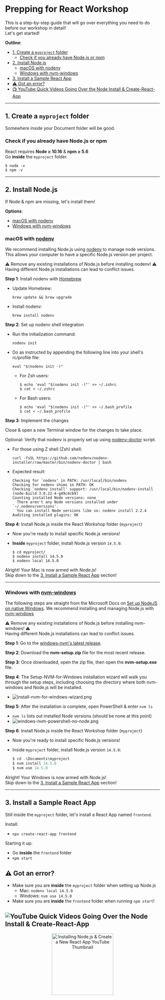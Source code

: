# Prepping for React Workshop
This is a step-by-step guide that will go over everything you need to do before our workshop in detail!  
Let's get started!

**Outline**:
  * [1. Create a `myproject` folder](#1-create-a-myproject-folder)
    * [Check if you already have Node.js or npm](#check-if-you-already-have-nodejs-or-npm)
  * [2. Install Node.js](#2-install-nodejs)
    * [macOS with nodenv](#macos-with-nodenv)
    * [Windows with nvm-windows](#windows-with-nvm-windows)
  * [3. Install a Sample React App](#3-install-a-sample-react-app)
  * [⚠️ Got an error?](#️-got-an-error)
  * [📺 YouTube Quick Videos Going Over the Node Install & Create-React-App](#-quick-videos-going-over-the-node-install--create-react-app)

---

## 1. Create a `myproject` folder
Somewhere inside your Document folder will be good.

### Check if you already have Node.js or npm
React requires **Node ≥ 10.16** & **npm ≥ 5.6**  
Go **inside** the `myproject` folder.

  ```shell
  $ node -v
  $ npm -v
  ```

---

## 2. Install Node.js
If Node & npm are missing, let's install them!

**Options**:
  * [macOS with nodenv](#macos-with-nodenv)
  * [Windows with nvm-windows](#windows-with-nvm-windows)

### macOS with [nodenv](https://github.com/nodenv/nodenv)
We recommend installing Node.js using [nodenv](https://github.com/nodenv/nodenv) to manage node versions. This allows your computer to have a specific Node.js version per project.

⚠️ Remove any existing installations of Node.js before installing nodenv! ⚠️  
Having different Node.js installations can lead to conflict issues.

**Step 1**: Install nodenv with [Homebrew](https://brew.sh/)
  * Update Homebrew:

    ```shell
    brew update && brew upgrade
    ```

  * Install nodenv:

    ```shell
    brew install nodenv
    ```

**Step 2**: Set up nodenv shell integration
  * Run the initialization command:

    ```shell
    nodenv init
    ```

  * Do as instructed by appending the following line into your shell's rc/profile file:

    ```shell
    eval "$(nodenv init -)"
    ```

    * For Zsh users:

      ```shell
      $ echo 'eval "$(nodenv init -)"' >> ~/.zshrc
      $ cat < ~/.zshrc
      ```

    * For Bash users:

      ```shell
      $ echo 'eval "$(nodenv init -)"' >> ~/.bash_profile
      $ cat < ~/.bash_profile
      ```

**Step 3**: Implement the changes

Close & open a new Terminal window for the changes to take place.

Optional: Verify that nodenv is properly set up using [nodenv-doctor](https://github.com/nodenv/nodenv-installer/blob/master/bin/nodenv-doctor) script.
  * For those using Z shell (Zsh) shell:

    ```shell
    curl -fsSL https://github.com/nodenv/nodenv-installer/raw/master/bin/nodenv-doctor | bash
    ```

  * Expected result:

    ```shell
    Checking for `nodenv' in PATH: /usr/local/bin/nodenv
    Checking for nodenv shims in PATH: OK
    Checking `nodenv install' support: /usr/local/bin/nodenv-install (node-build 3.0.22-4-g49c4cb9)
    Counting installed Node versions: none
      There aren't any Node versions installed under `~/.nodenv/versions'.
      You can install Node versions like so: nodenv install 2.2.4
    Auditing installed plugins: OK
    ```

**Step 4**: Install Node.js inside the React Workshop folder (`myproject`)
  * Now you're ready to install specific Node.js versions!
  * **Inside** `myproject` folder, install Node.js version `14.5.0`:

    ```shell
    $ cd myproject/
    $ nodenv install 14.5.0
    $ nodenv local 14.5.0
    ```

Alright! Your Mac is now armed with Node.js!  
Skip down to the [3. Install a Sample React App](#3-install-a-sample-react-app) section!

---

### Windows with [nvm-windows](https://github.com/coreybutler/nvm-windows#node-version-manager-nvm-for-windows)
The following steps are straight from the Microsoft Docs on [Set up NodeJS on native Windows](https://docs.microsoft.com/en-us/windows/dev-environment/javascript/nodejs-on-windows). We recommend installing and managing Node.js with [nvm-windows](https://github.com/coreybutler/nvm-windows#node-version-manager-nvm-for-windows)

⚠️ Remove any existing installations of Node.js before installing nvm-windows! ⚠️  
Having different Node.js installations can lead to conflict issues.

**Step 1**: Go to the [windows-nvm's latest release](https://github.com/coreybutler/nvm-windows/releases).

**Step 2**: Download the **nvm-setup.zip** file for the most recent release.

**Step 3**: Once downloaded, open the zip file, then open the **nvm-setup.exe** file.

**Step 4**: The Setup-NVM-for-Windows installation wizard will walk you through the setup steps, including choosing the directory where both nvm-windows and Node.js will be installed.
  * ![install-nvm-for-windows-wizard.png](https://docs.microsoft.com/en-us/windows/images/install-nvm-for-windows-wizard.png)

**Step 5**: After the installation is complete, open PowerShell & enter `nvm ls`
  * `nvm ls` lists out installed Node versions (should be none at this point)
  * ![windows-nvm-powershell-no-node.png](https://docs.microsoft.com/en-us/windows/images/windows-nvm-powershell-no-node.png)

**Step 6**: Install Node.js inside the React Workshop folder (`myproject`)
  * Now you're ready to install specific Node.js versions!
  * Inside `myproject` folder, install Node.js version `14.5.0`:

    ```powershell
    $ cd .\Documents\myproject
    $ nvm install 14.5.0
    $ nvm use 14.5.0
    ```

Alright! Your Windows is now armed with Node.js!  
Skip down to the [3. Install a Sample React App](#3-install-a-sample-react-app) section!

---

## 3. Install a Sample React App
Still inside the `myproject` folder, let's install a React App named `frontend`.

Install:  
  * `npx create-react-app frontend`

Starting it up:  
  * Go **inside** the `frontend` folder
  * `npm start`

## ⚠️ Got an error?
  * Make sure you are **inside** the `myproject` folder when setting up Node.js
    * Mac: `nodenv local 14.5.0`
    * Windows: `nvm use 14.5.0`
  * Make sure you are **inside** the `frontend` folder when running `npm start`!

## ![YouTube](https://user-images.githubusercontent.com/30670749/92354102-a05c4000-f11c-11ea-8964-f96f052b1457.png) Quick Videos Going Over the Node Install & Create-React-App

<p align="center">
  <a href="https://youtu.be/4Kw-i_rX3tY">
    <img height="200" alt="Installing Node.js & Create a New React App YouTube Thumbnail"
      src="https://img.youtube.com/vi/4Kw-i_rX3tY/mqdefault.jpg">
  </a>
</p>
